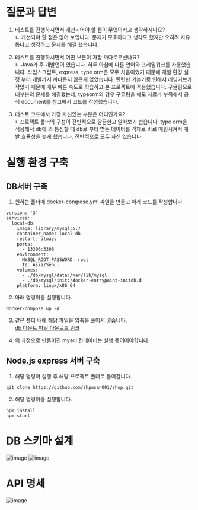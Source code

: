 
# 질문과 답변
1. 테스트를 진행하시면서 개선되어야 할 점이 무엇이라고 생각하시나요?  
ㄴ 개선되야 할 점은 없어 보입니다. 문제가 모호하다고 생각도 했지만 오히려 자유롭다고 생각하고 문제를 해결 했습니다.   

2. 테스트를 진행하시면서 어떤 부분이 가장 까다로우셨나요?  
ㄴ Java가 주 개발언어 였습니다. 하루 아침에 다른 언어와 프레임워크를 사용했습니다. 타입스크립트, express, type orm은 모두 처음이었기 때문에 개발 환경 설정 부터 개발까지 까다롭지 않은게 없었습니다. 탄탄한 기본기로 인해서 러닝커브가 작았기 때문에 매우 빠른 속도로 학습하고 본 프로젝트에 적용했습니다. 구글링으로 대부분의 문제를 해결했는데, typeorm의 경우 구글링을 해도 자료가 부족해서 공식 document를 참고해서 코드를 작성했습니다.

3. 테스트 코드에서 가장 자신있는 부분은 어디인가요?  
ㄴ프로젝트 폴더의 구성이 전반적으로 깔끔한고 알아보기 쉽습니다. type orm을 적용해서 db에 와 통신할 때 db로 부터 받는 데이터를 객체로 바로 매핑시켜서 개발 효율성을 높게 했습니다. 전반적으로 모두 자신 있습니다.

# 실행 환경 구축
## DB서버 구축
1. 원하는 폴더에 docker-compose.yml 파일을 만들고 아래 코드를 작성합니다.

```
version: '3'
services:
  local-db:
    image: library/mysql:5.7
    container_name: local-db
    restart: always
    ports:
      - 13306:3306
    environment:
      MYSQL_ROOT_PASSWORD: root
      TZ: Asia/Seoul
    volumes:
      - ./db/mysql/data:/var/lib/mysql
      - ./db/mysql/init:/docker-entrypoint-initdb.d
    platform: linux/x86_64
```

2. 아래 명령어를 실행합니다.

```
docker-compose up -d
```

3. 같은 폴더 내에 해당 파일을 압축을 풀어서 넣습니다.  
	[db 마운트 파일 다운로드 링크](https://drive.google.com/file/d/1FcT-dja6lN1MuxD0lW6GjLTJyWA8ZxME/view?usp=sharing)

4. 위 과정으로 만들어진 mysql 컨테이너는 실행 중이어야합니다.

## Node.js express 서버 구축
1. 해당 명령어 실행 후 해당 프로젝트 폴더로 들어갑니다.
```
git clone https://github.com/shpusan001/shop.git
```
2. 해당 명령어를 실행합니다.
```
npm install
npm start
```

# DB 스키마 설계
![image](https://user-images.githubusercontent.com/35298140/179865585-53b40804-7a3b-4454-b2b4-4e3954df9acb.png)
![image](https://user-images.githubusercontent.com/35298140/179865723-82e1d543-222e-4d4f-ad9b-b0824f4a087b.png)

# API 명세
![image](https://user-images.githubusercontent.com/35298140/179872752-75621409-4d8b-4bf3-83ef-65fb676a313d.png)